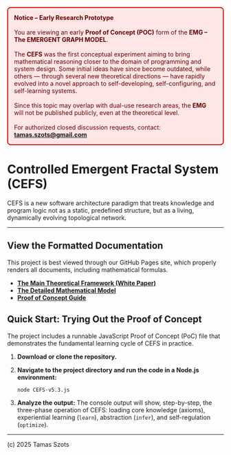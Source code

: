 <div style="border:2px solid #cc0000; background:#ffe6e6; color:#660000; padding:1em; border-radius:8px;">
<b>Notice – Early Research Prototype</b><br><br>
You are viewing an early <b>Proof of Concept (POC)</b> form of the <b>EMG – The EMERGENT GRAPH MODEL</b>.<br><br>
The <b>CEFS</b> was the first conceptual experiment aiming to bring mathematical reasoning closer to the domain of programming and system design.
Some initial ideas have since become outdated, while others — through several new theoretical directions — have rapidly evolved into a novel approach to
self-developing, self-configuring, and self-learning systems.<br><br>
Since this topic may overlap with dual-use research areas, the <b>EMG</b> will not be published publicly, even at the theoretical level.<br><br>
For authorized closed discussion requests, contact:
<a href="mailto:tamas.szots@gmail.com"><b>tamas.szots@gmail.com</b></a>
</div>

# Controlled Emergent Fractal System (CEFS)

CEFS is a new software architecture paradigm that treats knowledge and program logic not as a static, predefined structure, but as a living, dynamically evolving topological network.

---

## View the Formatted Documentation

This project is best viewed through our GitHub Pages site, which properly renders all documents, including mathematical formulas.

*   **[The Main Theoretical Framework (White Paper)](https://denware.github.io/cefs/CEFS-WH.html)**
*   **[The Detailed Mathematical Model](https://denware.github.io/cefs/CEFS-MATH.html)**
*   **[Proof of Concept Guide](https://denware.github.io/cefs/CEFS-PoC-Guide.html)**

## Quick Start: Trying Out the Proof of Concept

The project includes a runnable JavaScript Proof of Concept (PoC) file that demonstrates the fundamental learning cycle of CEFS in practice.

1.  **Download or clone the repository.**

2.  **Navigate to the project directory and run the code in a Node.js environment:**
    ```
    node CEFS-v5.3.js
    ```

3.  **Analyze the output:**
    The console output will show, step-by-step, the three-phase operation of CEFS: loading core knowledge (axioms), experiential learning (`learn`), abstraction (`infer`), and self-regulation (`optimize`).

---

(c) 2025 Tamas Szots

